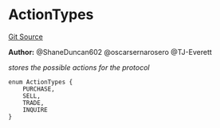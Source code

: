 # ActionTypes
[Git Source](https://github.com/thrackle-io/tron/blob/c915f21b8dd526456aab7e2f9388d412d287d507/src/economic/ruleProcessor/ActionEnum.sol)

**Author:**
@ShaneDuncan602 @oscarsernarosero @TJ-Everett

*stores the possible actions for the protocol*


```solidity
enum ActionTypes {
    PURCHASE,
    SELL,
    TRADE,
    INQUIRE
}
```

